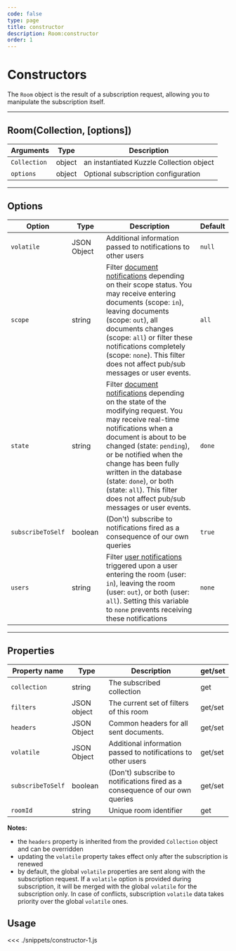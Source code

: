 ```yaml
---
code: false
type: page
title: constructor
description: Room:constructor
order: 1
---
```


# Constructors

The `Room` object is the result of a subscription request, allowing you to manipulate the subscription itself.

---

## Room(Collection, [options])

| Arguments    | Type   | Description                              |
| ------------ | ------ | ---------------------------------------- |
| `Collection` | object | an instantiated Kuzzle Collection object |
| `options`    | object | Optional subscription configuration      |

---

## Options

| Option            | Type        | Description                                                                                                                                                                                                                                                                                                                                                                                                     | Default |
| ----------------- | ----------- | --------------------------------------------------------------------------------------------------------------------------------------------------------------------------------------------------------------------------------------------------------------------------------------------------------------------------------------------------------------------------------------------------------------- | ------- |
| `volatile`        | JSON Object | Additional information passed to notifications to other users                                                                                                                                                                                                                                                                                                                                                   | `null`  |
| `scope`           | string      | Filter [document notifications](/sdk/js/5/essentials/realtime-notifications#document-notification) depending on their scope status. You may receive entering documents (scope: `in`), leaving documents (scope: `out`), all documents changes (scope: `all`) or filter these notifications completely (scope: `none`). This filter does not affect pub/sub messages or user events.                                                | `all`   |
| `state`           | string      | Filter [document notifications](/sdk/js/5/essentials/realtime-notifications#document-notification) depending on the state of the modifying request. You may receive real-time notifications when a document is about to be changed (state: `pending`), or be notified when the change has been fully written in the database (state: `done`), or both (state: `all`). This filter does not affect pub/sub messages or user events. | `done`  |
| `subscribeToSelf` | boolean     | (Don't) subscribe to notifications fired as a consequence of our own queries                                                                                                                                                                                                                                                                                                                                    | `true`  |
| `users`           | string      | Filter [user notifications](/sdk/js/5/essentials/realtime-notifications#user-notification) triggered upon a user entering the room (user: `in`), leaving the room (user: `out`), or both (user: `all`). Setting this variable to `none` prevents receiving these notifications                                                                                                                                                     | `none`  |

---

## Properties

| Property name     | Type        | Description                                                                  | get/set |
| ----------------- | ----------- | ---------------------------------------------------------------------------- | ------- |
| `collection`      | string      | The subscribed collection                                               | get     |
| `filters`         | JSON object | The current set of filters of this room                                      | get/set |
| `headers`         | JSON Object | Common headers for all sent documents.                                       | get/set |
| `volatile`        | JSON Object | Additional information passed to notifications to other users                | get/set |
| `subscribeToSelf` | boolean     | (Don't) subscribe to notifications fired as a consequence of our own queries | get/set |
| `roomId`          | string      | Unique room identifier                                                       | get     |

**Notes:**

- the `headers` property is inherited from the provided `Collection` object and can be overridden
- updating the `volatile` property takes effect only after the subscription is renewed
- by default, the global `volatile` properties are sent along with the subscription request. If a `volatile` option is provided during subscription, it will be merged with the global `volatile` for the subscription only. In case of conflicts, subscription `volatile` data takes priority over the global `volatile` ones.

## Usage

<<< ./snippets/constructor-1.js
